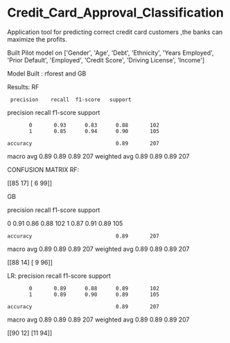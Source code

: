 # Credit_Card_Approval_Classification
Application tool for predicting correct credit card customers ,the banks can maximize the profits.

Built Pilot model on  ['Gender', 'Age', 'Debt', 'Ethnicity', 'Years Employed', 'Prior Default', 'Employed', 'Credit Score', 'Driving License', 'Income']


Model Built : rforest and GB

Results:
RF



     precision    recall  f1-score   support

  precision    recall  f1-score   support

           0       0.93      0.83      0.88       102
           1       0.85      0.94      0.90       105

    accuracy                           0.89       207
   macro avg       0.89      0.89      0.89       207
weighted avg       0.89      0.89      0.89       207

CONFUSION MATRIX RF:

[[85 17]
 [ 6 99]]
 
 
GB

 precision    recall  f1-score   support

0       0.91      0.86      0.88       102
1       0.87      0.91      0.89       105

    accuracy                           0.89       207
   macro avg       0.89      0.89      0.89       207
weighted avg       0.89      0.89      0.89       207

[[88 14]
 [ 9 96]]
 
 
 
 LR:
    precision    recall  f1-score   support

           0       0.89      0.88      0.89       102
           1       0.89      0.90      0.89       105

    accuracy                           0.89       207
   macro avg       0.89      0.89      0.89       207
weighted avg       0.89      0.89      0.89       207

[[90 12]
 [11 94]]
